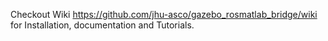 Checkout Wiki <https://github.com/jhu-asco/gazebo_rosmatlab_bridge/wiki>
for Installation, documentation and Tutorials.
